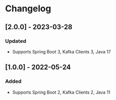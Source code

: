 # Changelog

## [2.0.0] - 2023-03-28
### Updated
- Supports Spring Boot 3, Kafka Clients 3, Java 17

## [1.0.0] - 2022-05-24
### Added
- Supports Spring Boot 2, Kafka Clients 2, Java 11
